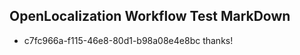 ## OpenLocalization Workflow Test MarkDown
* c7fc966a-f115-46e8-80d1-b98a08e4e8bc thanks!

<!--HONumber=Jul16_HO4-->


